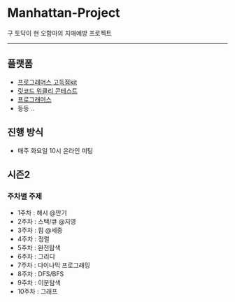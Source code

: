 # Manhattan-Project
구 토닥이 현 오함마의 치매예방 프로젝트

--- 

## 플랫폼
- [프로그래머스 고득점kit](https://school.programmers.co.kr/learn/challenges?tab=algorithm_practice_kit)
- [릿코드 위클리 콘테스트](https://leetcode.com/contest/weekly-contest-361/)
- [프로그래머스](https://school.programmers.co.kr/learn/challenges?order=acceptance_desc&page=1)
- 등등 .. 


## 진행 방식
- 매주 화요일 10시 온라인 미팅

## 시즌2 
### 주차별 주제
- 1주차 : 해시 @만기
- 2주차 : 스택/큐 @지영
- 3주차 : 힙 @세중
- 4주차 : 정렬
- 5주차 : 완전탐색
- 6주차 : 그리디
- 7주차 : 다이나믹 프로그래밍
- 8주차 : DFS/BFS
- 9주차 : 이분탐색
- 10주차 : 그래프
